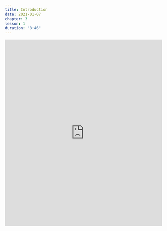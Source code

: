 ```yaml
---
title: Introduction
date: 2021-01-07
chapter: 3
lesson: 1
duration: "8:46"
---
```


<iframe width="100%" height="600" src="https://www.youtube.com/embed/70MZotXia-s" title="YouTube video player" frameborder="0" allow="accelerometer; autoplay; clipboard-write; encrypted-media; gyroscope; picture-in-picture" allowfullscreen></iframe>